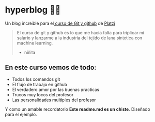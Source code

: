# hyperblog 👨‍💻

Un blog increible para el[ curso de Git y github](https://platzi.com/clases/git-github/ " curso de Git y Github") de [Platzi](https://platzi.com/ "Platzi")

> El curso de git y github es lo que me hacia falta para triplicar mi salario y lanzarme a la industria del tejido de lana sintetica con machine learning.
> - niñita

## En este curso vemos de todo:
* Todos los comandos git
* El flujo de trabajo en github
* El verdadero amor por las buenas practicas
* Trucos muy locos del profesor
* Las personalidades multiples del profesor

Y como un amable recordatorio **Este readme.md es un chiste**. Diseñado para el ejemplo.